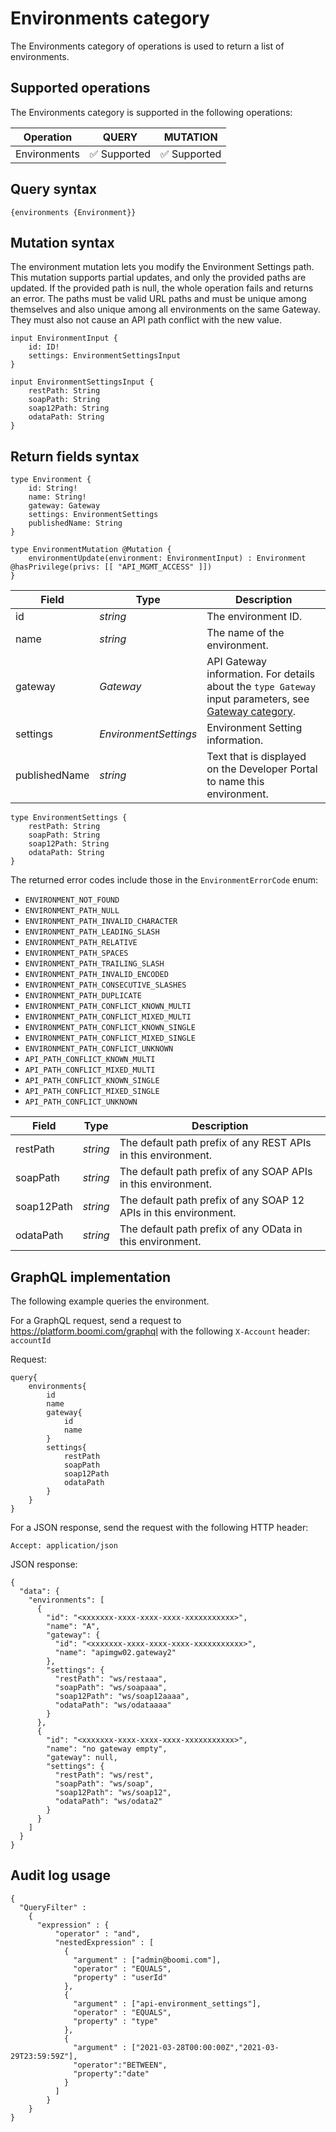 # Environments category 

<head>
  <meta name="guidename" content="API Management"/>
  <meta name="context" content="GUID-e4e45b4d-c1ec-41be-a9d7-00d6a8a8c654"/>
</head>


The Environments category of operations is used to return a list of environments.

## Supported operations 

The Environments category is supported in the following operations:

| **Operation** | **QUERY** | **MUTATION** |
| -------------- | --------- | ------------ |
| Environments   | ✅ Supported | ✅ Supported |


## Query syntax 

```
{environments {Environment}}
```

## Mutation syntax 

The environment mutation lets you modify the Environment Settings path. This mutation supports partial updates, and only the provided paths are updated. If the provided path is null, the whole operation fails and returns an error. The paths must be valid URL paths and must be unique among themselves and also unique among all environments on the same Gateway. They must also not cause an API path conflict with the new value.

``` 
input EnvironmentInput {
    id: ID!
    settings: EnvironmentSettingsInput
}

```

``` 
input EnvironmentSettingsInput {
    restPath: String
    soapPath: String
    soap12Path: String
    odataPath: String
}
```

## Return fields syntax 

```
type Environment {
    id: String!
    name: String!
    gateway: Gateway
    settings: EnvironmentSettings
    publishedName: String
}
```

``` 
type EnvironmentMutation @Mutation {
    environmentUpdate(environment: EnvironmentInput) : Environment @hasPrivilege(privs: [[ "API_MGMT_ACCESS" ]])
}
```

| Field         | Type               | Description                                                                                                           |
|---------------|--------------------|-----------------------------------------------------------------------------------------------------------------------|
| id            | *string*             | The environment ID.                                                                                                   |
| name          | *string*             | The name of the environment.                                                                                          |
| gateway       | *Gateway*            | API Gateway information. For details about the `type Gateway` input parameters, see [Gateway category](/docs/Atomsphere/API%20Management/Topics/api-Gateway_category_b41f3ab2-2ce5-45c6-805e-0293a0f73ce3.md). |
| settings      | *EnvironmentSettings*| Environment Setting information.                                                                                      |
| publishedName | *string*             | Text that is displayed on the Developer Portal to name this environment.                                              |


```
type EnvironmentSettings {
    restPath: String
    soapPath: String
    soap12Path: String
    odataPath: String
}
```

The returned error codes include those in the `EnvironmentErrorCode` enum:

-   `ENVIRONMENT_NOT_FOUND`
-   `ENVIRONMENT_PATH_NULL`
-   `ENVIRONMENT_PATH_INVALID_CHARACTER`
-   `ENVIRONMENT_PATH_LEADING_SLASH`
-   `ENVIRONMENT_PATH_RELATIVE`
-   `ENVIRONMENT_PATH_SPACES`
-   `ENVIRONMENT_PATH_TRAILING_SLASH`
-   `ENVIRONMENT_PATH_INVALID_ENCODED`
-   `ENVIRONMENT_PATH_CONSECUTIVE_SLASHES`
-   `ENVIRONMENT_PATH_DUPLICATE`
-   `ENVIRONMENT_PATH_CONFLICT_KNOWN_MULTI`
-   `ENVIRONMENT_PATH_CONFLICT_MIXED_MULTI`
-   `ENVIRONMENT_PATH_CONFLICT_KNOWN_SINGLE`
-   `ENVIRONMENT_PATH_CONFLICT_MIXED_SINGLE`
-   `ENVIRONMENT_PATH_CONFLICT_UNKNOWN`
-   `API_PATH_CONFLICT_KNOWN_MULTI`
-   `API_PATH_CONFLICT_MIXED_MULTI`
-   `API_PATH_CONFLICT_KNOWN_SINGLE`
-   `API_PATH_CONFLICT_MIXED_SINGLE`
-   `API_PATH_CONFLICT_UNKNOWN`

|Field|Type|Description|
|-----|----|-----------|
|restPath|*string*|The default path prefix of any REST APIs in this environment.|
|soapPath|*string*|The default path prefix of any SOAP APIs in this environment.|
|soap12Path|*string*|The default path prefix of any SOAP 12 APIs in this environment.|
|odataPath|*string*|The default path prefix of any OData in this environment.|

## GraphQL implementation

The following example queries the environment.

For a GraphQL request, send a request to https://platform.boomi.com/graphql with the following `X-Account` header: `accountId`

Request:

```
query{
    environments{
        id
        name
        gateway{
            id
            name
        }
        settings{
            restPath
            soapPath
            soap12Path
            odataPath
        }
    }
}
```

For a JSON response, send the request with the following HTTP header:

`Accept: application/json`

JSON response:

```
{
  "data": {
    "environments": [
      {
        "id": "<xxxxxxx-xxxx-xxxx-xxxx-xxxxxxxxxxx>",
        "name": "A",
        "gateway": {
          "id": "<xxxxxxx-xxxx-xxxx-xxxx-xxxxxxxxxxx>",
          "name": "apimgw02.gateway2"
        },
        "settings": {
          "restPath": "ws/restaaa",
          "soapPath": "ws/soapaaa",
          "soap12Path": "ws/soap12aaaa",
          "odataPath": "ws/odataaaa"
        }
      },
      {
        "id": "<xxxxxxx-xxxx-xxxx-xxxx-xxxxxxxxxxx>",
        "name": "no gateway empty",
        "gateway": null,
        "settings": {
          "restPath": "ws/rest",
          "soapPath": "ws/soap",
          "soap12Path": "ws/soap12",
          "odataPath": "ws/odata2"
        }
      }
    ]
  }
}
```

## Audit log usage 

``` 
{
  "QueryFilter" :
    {
      "expression" : {
          "operator" : "and",
          "nestedExpression" : [
            {
              "argument" : ["admin@boomi.com"],
              "operator" : "EQUALS",
              "property" : "userId"
            },
            {
              "argument" : ["api-environment_settings"],
              "operator" : "EQUALS",
              "property" : "type"
            },          
            {
              "argument" : ["2021-03-28T00:00:00Z","2021-03-29T23:59:59Z"],
              "operator":"BETWEEN",
              "property":"date"
            }
          ]
        }
    }
}
```